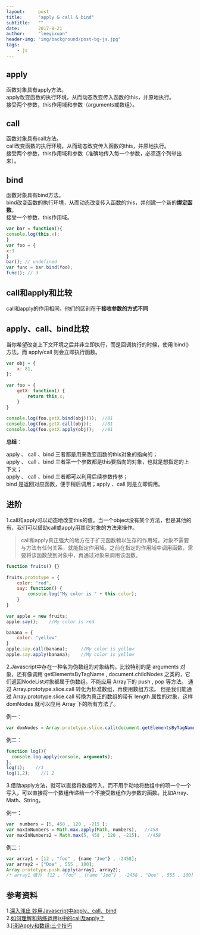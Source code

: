 ```yaml
---
layout:     post
title:      "apply & call & bind"
subtitle:   ""
date:       2017-8-21
author:     "leeyixuan"
header-img: "img/background/post-bg-js.jpg"
tags:
    - js
---
```

## apply
函数对象具有apply方法。   
apply改变函数的执行环境，从而动态改变传入函数的this，并原地执行。    
接受两个参数，this作用域和参数（arguments或数组）。


## call
函数对象具有call方法。   
call改变函数的执行环境，从而动态改变传入函数的this，并原地执行。    
接受两个参数，this作用域和参数（准确地传入每一个参数，必须逐个列举出来）。



## bind
 函数对象具有bind方法。    
 bind改变函数的执行环境，从而动态改变传入函数的this，并创建一个新的**绑定函数**。   
 接受一个参数，this作用域。
```javascript
var bar = function(){
console.log(this.x);
}
var foo = {
x:3
}
bar(); // undefined
var func = bar.bind(foo);
func(); // 3
```
## call和apply和比较
call和apply的作用相同，他们的区别在于**接收参数的方式不同**
## apply、call、bind比较
当你希望改变上下文环境之后并非立即执行，而是回调执行的时候，使用 bind() 方法。而 apply/call 则会立即执行函数。
```javascript
var obj = {
    x: 81,
};
 
var foo = {
    getX: function() {
        return this.x;
    }
}
 
console.log(foo.getX.bind(obj)());  //81
console.log(foo.getX.call(obj));    //81
console.log(foo.getX.apply(obj));   //81
```
**总结**：

apply 、 call 、bind 三者都是用来改变函数的this对象的指向的；   
apply 、 call 、bind 三者第一个参数都是this要指向的对象，也就是想指定的上下文；   
apply 、 call 、bind 三者都可以利用后续参数传参；   
bind 是返回对应函数，便于稍后调用；apply 、call 则是立即调用。


## 进阶
1.call和apply可以动态地改变this的值。当一个object没有某个方法，但是其他的有，我们可以借助call或apply用其它对象的方法来操作。
>call和apply真正强大的地方在于扩充函数赖以生存的作用域。对象不需要与方法有任何关系，就能指定作用域。之前在指定的作用域中调用函数，需要将该函数放到对象中，再通过对象来调用该函数。

```javascript
function fruits() {}
 
fruits.prototype = {
    color: "red",
    say: function() {
        console.log("My color is " + this.color);
    }
}
 
var apple = new fruits;
apple.say();    //My color is red

banana = {
    color: "yellow"
}
apple.say.call(banana);     //My color is yellow
apple.say.apply(banana);    //My color is yellow
```




2.Javascript中存在一种名为伪数组的对象结构。比较特别的是 arguments 对象，还有像调用 getElementsByTagName , document.childNodes 之类的，它们返回NodeList对象都属于伪数组。不能应用 Array下的 push , pop 等方法。
通过 Array.prototype.slice.call 转化为标准数组，再使用数组方法。
但是我们能通过 Array.prototype.slice.call 转换为真正的数组的带有 length 属性的对象，这样 domNodes 就可以应用 Array 下的所有方法了。

例一：
```javascript
var domNodes = Array.prototype.slice.call(document.getElementsByTagName("*"));
```

例二：
```javascript
function log(){
  console.log.apply(console, arguments);
};
log(1);    //1
log(1,2);    //1 2
```


3.借助apply方法，就可以直接将数组传入，而不用手动地将数组中的项一个一个写入，可以直接将一个数组传递给一个不接受数组作为参数的函数。比如Array、Math、String。
	
例一：
```javascript
var  numbers = [5, 458 , 120 , -215 ]; 
var maxInNumbers = Math.max.apply(Math, numbers),   //458
var maxInNumbers2 = Math.max(5, 458 , 120 , -215),   //458

```

例二：
```javascript
var array1 = [12 , "foo" , {name "Joe"} , -2458]; 
var array2 = ["Doe" , 555 , 100]; 
Array.prototype.push.apply(array1, array2); 
/* array1 值为  [12 , "foo" , {name "Joe"} , -2458 , "Doe" , 555 , 100] */
```
## 参考资料
1.[深入浅出 妙用Javascript中apply、call、bind ][1]    
2.[如何理解和熟练运用js中的call及apply？ ][2]   
3.[[译]Apply和数组:三个技巧 ](http://www.cnblogs.com/ziyunfei/archive/2012/09/18/2690412.html)


  [1]: https://www.cnblogs.com/coco1s/p/4833199.html
  [2]: https://www.zhihu.com/question/20289071